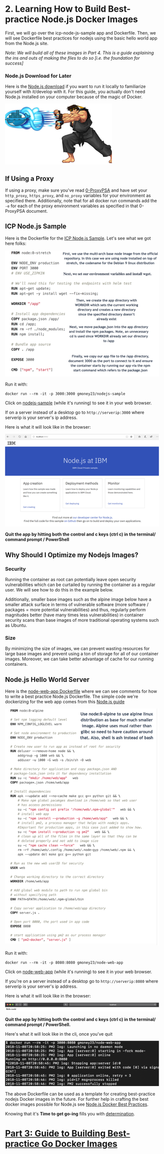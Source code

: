 # 2. Learning How to Build Best-practice Node.js Docker Images
First, we will go over the icp-node-js-sample app and Dockerfile. Then, we will see Dockerfile best practices for nodejs using the basic hello world app from the Node.js site.

*Note: We will build all of these images in Part 4. This is a guide explaining the ins and outs of making the files to do so [i.e. the foundation for success]*

### Node.js Download for Later
Here is the [Node.js download](https://nodejs.org/en/) if you want to run it locally to familiarize yourself with it/develop with it. For this guide, you actually don't need Node.js installed on your computer because of the magic of Docker. 

![Docker ryu](images/docker-ryu.png)

## If Using a Proxy
If using a proxy, make sure you've read [0-ProxyPSA](0-ProxyPSA.md) and have set your `http_proxy`, `https_proxy`, and `no_proxy` variables for your environment as specified there. Additionally, note that for all docker run commands add the `-e` for each of the proxy environment variables as specified in that 0-ProxyPSA document.


## ICP Node.js Sample
Here is the Dockerfile for the [ICP Node.js Sample](https://github.com/siler23/MultiArchDockerICP/blob/master/icp-nodejs-sample/Dockerfile). Let's see what we got here folks:

![Node.js-icp-sample-Docker](images/icp-nodejs-sample-Dockerfile.png)

Run it with: 

```
docker run --rm -it -p 3000:3000 gmoney23/nodejs-sample
```

Click on <a href="http://localhost:3000/" target="_blank" rel="noopener" rel="noreferrer">nodejs-sample</a> (while it's running) to see it in your web browser.

If on a server instead of a desktop go to `http://serverip:3000` where serverip is your server's ip address.

Here is what it will look like in the browser:

![node-web-output](images/icp-nodejs-sample.PNG)

**Quit the app by hitting both the control and c keys (ctrl c) in the terminal/ command prompt / PowerShell**

## Why Should I Optimize my Nodejs Images?

### Security

Running the container as root can potentially leave open security vulnerabilities which can be curtailed by running the container as a regular user. We will see how to do this in the example below.

Additionally, smaller base images such as the alpine image below have a smaller attack surface in terms of vulnerable software (more software / packages = more potential vulnerabilities) and thus, regularly perform magnitudes better (have many times less vulnerabilities) in container security scans than base images of more traditional operating systems such as Ubuntu.

### Size

By minimizing the size of images, we can prevent wasting resources for large base images and prevent using a ton of storage for all of our container images. Moreover, we can take better advantage of cache for our running containers.

## Node.js Hello World Server

Here is the [node-web-app Dockerfile](https://github.com/siler23/MultiArchDockerICP/blob/master/node-web-app/Dockerfile) where we can see comments for how to write a best practice Node.js Dockerfile. The simple code we're dockerizing for the web app comes from this [Node.js guide](https://nodejs.org/en/docs/guides/nodejs-docker-webapp/)

![Node.js-web-app-Docker](images/node-web-app-Dockerfile.png)

Run it with:

```
docker run --rm -it -p 8080:8080 gmoney23/node-web-app
```

Click on <a href="http://localhost:8080/" target="_blank" rel="noopener" rel="noreferrer">node-web-app</a> (while it's running) to see it in your web browser.

If you're on a server instead of a desktop go to `http://serverip:8080` where serverip is your server's ip address.

Here is what it will look like in the browser:

![node-web-output](images/node-web-browser.png)

**Quit the app by hitting both the control and c keys (ctrl c) in the terminal/ command prompt / PowerShell.**

Here's what it will look like in the cli, once you've quit

![node-web-cli](images/node-web-cli.png)

The above Dockerfile can be used as a template for creating best-practice nodejs Docker images in the future. For further help in crafting the best docker images possible for Node.js see [Node.js Docker Best Practices](https://github.com/nodejs/docker-node/blob/master/docs/BestPractices.md).

Knowing that it's **Time to get go-ing** fills you with [determination](https://undertale.fandom.com/wiki/Determination).
# [Part 3: Guide to Building Best-practice Go Docker Images](3-Best-Practice-go.md)
